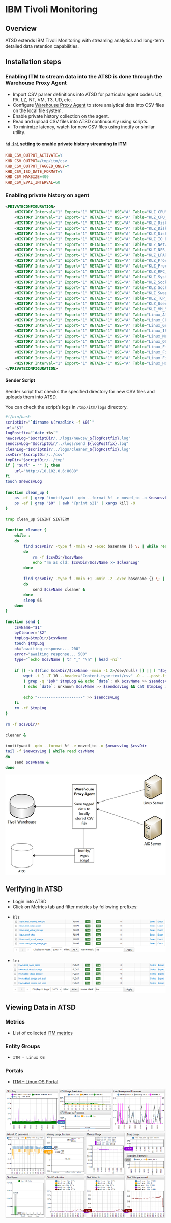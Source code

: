 # IBM Tivoli Monitoring

## Overview
ATSD extends IBM Tivoli Monitoring with streaming analytics and
long-term detailed data retention capabilities.

## Installation steps

### Enabling ITM to stream data into the ATSD is done through the Warehouse Proxy Agent

- Import CSV parser definitions into ATSD for particular agent codes: UX, PA, LZ, NT, VM, T3, UD, etc.
- Configure [Warehouse Proxy Agent](http://www-01.ibm.com/support/knowledgecenter/SSATHD_7.7.0/com.ibm.itm.doc_6.3fp2/adminuse/history_analytics_scenarios.htm "WPA") to store analytical data into CSV files on the local file system.
- Enable private history collection on the agent.
- Read and upload CSV files into ATSD continuously using scripts.
- To minimize latency, watch for new CSV files using inotify or similar utility.

#### `hd.ini` setting to enable private history streaming in ITM

```ini
KHD_CSV_OUTPUT_ACTIVATE=Y
KHD_CSV_OUTPUT=/tmp/itm/csv
KHD_CSV_OUTPUT_TAGGED_ONLY=Y
KHD_CSV_ISO_DATE_FORMAT=Y
KHD_CSV_MAXSIZE=400
KHD_CSV_EVAL_INTERVAL=60
```

### Enabling private history on agent
```xml
<PRIVATECONFIGURATION>
    <HISTORY Interval="1" Export="1" RETAIN="1" USE="A" Table="KLZ_CPU"></HISTORY>
    <HISTORY Interval="1" Export="1" RETAIN="1" USE="A" Table="KLZ_CPU_Averages"></HISTORY>
    <HISTORY Interval="1" Export="1" RETAIN="1" USE="A" Table="KLZ_Disk"></HISTORY>
    <HISTORY Interval="1" Export="1" RETAIN="1" USE="A" Table="KLZ_Disk_IO"></HISTORY>
    <HISTORY Interval="1" Export="1" RETAIN="1" USE="A" Table="KLZ_Disk_Usage_Trends"></HISTORY>
    <HISTORY Interval="1" Export="1" RETAIN="1" USE="A" Table="KLZ_IO_Ext"></HISTORY>
    <HISTORY Interval="1" Export="1" RETAIN="1" USE="A" Table="KLZ_Network"></HISTORY>
    <HISTORY Interval="1" Export="1" RETAIN="1" USE="A" Table="KLZ_NFS_Statistics"></HISTORY>
    <HISTORY Interval="1" Export="1" RETAIN="1" USE="A" Table="KLZ_LPAR"></HISTORY>
    <HISTORY Interval="1" Export="1" RETAIN="1" USE="A" Table="KLZ_Process"></HISTORY>
    <HISTORY Interval="1" Export="1" RETAIN="1" USE="A" Table="KLZ_Process_User_Info"></HISTORY>
    <HISTORY Interval="1" Export="1" RETAIN="1" USE="A" Table="KLZ_RPC_Statistics"></HISTORY>
    <HISTORY Interval="1" Export="1" RETAIN="1" USE="A" Table="KLZ_System_Statistics"></HISTORY>
    <HISTORY Interval="1" Export="1" RETAIN="1" USE="A" Table="KLZ_Sockets_Detail"></HISTORY>
    <HISTORY Interval="1" Export="1" RETAIN="1" USE="A" Table="KLZ_Sockets_Status"></HISTORY>
    <HISTORY Interval="1" Export="1" RETAIN="1" USE="A" Table="KLZ_Swap_Rate"></HISTORY>
    <HISTORY Interval="1" Export="1" RETAIN="1" USE="A" Table="KLZ_TCP_Statistics"></HISTORY>
    <HISTORY Interval="1" Export="1" RETAIN="1" USE="A" Table="KLZ_User_Login"></HISTORY>
    <HISTORY Interval="1" Export="1" RETAIN="1" USE="A" Table="KLZ_VM_Stats"></HISTORY>
    <HISTORY Interval="1" Export="1" RETAIN="1" USE="A" Table="Linux_All_Users"></HISTORY>
    <HISTORY Interval="1" Export="1" RETAIN="1" USE="A" Table="Linux_CPU_Config"></HISTORY>
    <HISTORY Interval="1" Export="1" RETAIN="1" USE="A" Table="Linux_Group"></HISTORY>
    <HISTORY Interval="1" Export="1" RETAIN="1" USE="A" Table="Linux_IP_Address"></HISTORY>
    <HISTORY Interval="1" Export="1" RETAIN="1" USE="A" Table="Linux_Machine_Information"></HISTORY>
    <HISTORY Interval="1" Export="1" RETAIN="1" USE="A" Table="Linux_OS_Config"></HISTORY>
    <HISTORY Interval="1" Export="1" RETAIN="1" USE="A" Table="Linux_File_Comparison"></HISTORY>
    <HISTORY Interval="1" Export="1" RETAIN="1" USE="A" Table="Linux_File_Information"></HISTORY>
    <HISTORY Interval="1" Export="1" RETAIN="1" USE="A" Table="Linux_File_Pattern"></HISTORY>
    <HISTORY Interval="1" Export="1" RETAIN="1" USE="A" Table="Linux_Host_Availability"></HISTORY>
</PRIVATECONFIGURATION>
```
#### Sender Script

Sender script that checks the specified directory for new CSV files and
uploads them into ATSD. 

You can check the script’s logs in `/tmp/itm/logs` directory.

```sh
#!/bin/bash
scriptDir="`dirname $(readlink -f $0)`"
url="$1"
logPostfix="`date +%s`"
newcsvLog="$scriptDir/../logs/newcsv_${logPostfix}.log"
sendcsvLog="$scriptDir/../logs/send_${logPostfix}.log"
cleanLog="$scriptDir/../logs/cleaner_${logPostfix}.log"
csvDir="$scriptDir/../csv"
tmpDir="$scriptDir/../tmp"
if [ "$url" = "" ]; then
	url="http://10.102.0.6:8088"
fi
touch $newcsvLog

function clean_up {
    ps -ef | grep "inotifywait -qdm --format %f -e moved_to -o $newcsvLog $csvDir" | awk '{print $2}' | xargs kill -9
    ps -ef | grep "$0" | awk '{print $2}' | xargs kill -9
}

trap clean_up SIGINT SIGTERM

function cleaner {
    while :
    do
        find $csvDir/ -type f -mmin +3 -exec basename {} \; | while read csvName
        do
    	    rm -f $csvDir/$csvName
    	    echo "rm as old: $csvDir/$csvName >> $cleanLog"
        done

        find $csvDir/ -type f -mmin +1 -mmin -2 -exec basename {} \; | while read csvName
        do
    	    send $csvName cleaner &
        done
        sleep 65
    done
}

function send {
    csvName="$1"
    byCleaner="$2"
    tmpLog=$tmpDir/$csvName
    touch $tmpLog
    ok="awaiting response... 200"
    error="awaiting response... 500"
    type="`echo $csvName | tr "_" "\n" | head -n1`"

    if [[ -n $(find $csvDir/$csvName -mmin -1 2>/dev/null) ]] || [ "$byCleaner" != "" ]; then
        wget -t 1 -T 10 --header="Content-type:text/csv" -O - --post-file="$csvDir/$csvName" "$url/csv?config=$type&processEvents=false&nowait=true" 2>$tmpLog
        ( grep -q "$ok" $tmpLog && echo `date`: ok $csvName >> $sendcsvLog && rm -f $csvDir/$csvName ) || ( grep -q "$error" $tmpLog && echo `date`: error $csvName >> $sendcsvLog && cat $tmpLog >> $sendcsvLog ) ||
        ( echo `date`: unknown $csvName >> $sendcsvLog && cat $tmpLog >> $sendcsvLog )

        echo "--------------------" >> $sendcsvLog
    fi
    rm -rf $tmpLog
}

rm -f $csvDir/*

cleaner &

inotifywait -qdm --format %f -e moved_to -o $newcsvLog $csvDir
tail -f $newcsvLog | while read csvName
do
	send $csvName &
done
```


![](images/Warehouse-Proxy-Agent-diagram1.jpg "Warehouse Proxy Agent diagram")

## Verifying  in ATSD

* Login into ATSD
* Click on Metrics tab and filter metrics by following prefixes:

 - `klz`
  ![](images/klz_metrics.png)

 - `lnx`
  ![](images/lnx_metrics.png)



## Viewing Data in ATSD

### Metrics
* List of collected [ITM metrics](metric-list.md)

### Entity Groups

- `ITM - Linux OS`

### Portals
- [ITM – Linux OS Portal](http://apps.axibase.com/chartlab/43f054ee)

![](images/itm_linux_portal.png "itm_linux_portal")



